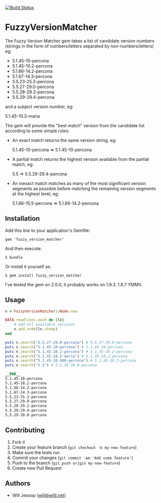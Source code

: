 [![Build Status](https://travis-ci.org/wjessop/fuzzy_version_matcher.png?branch=master)](https://travis-ci.org/wjessop/fuzzy_version_matcher)

# FuzzyVersionMatcher

The Fuzzy Version Matcher gem takes a list of candidate version numbers (strings in the form of numbers/letters separated by non-numbers/letters) eg:

* 5.1.45-10-percona
* 5.1.45-10.2-percona
* 5.1.66-14.2-percona
* 5.1.67-14.3-percona
* 5.5.23-25.3-percona
* 5.5.27-29.0-percona
* 5.5.28-29.2-percona
* 5.5.29-29.4-percona

and a subject version number, eg:

5.1.45-10.3-maria

The gem will provide the "best match" version from the candidate list according to some simple rules:

* An exact match returns the same version string, eg:

	5.1.45-10-percona => 5.1.45-10-percona

* A partial match returns the highest version available from the partial match, eg:

	5.5 => 5.5.29-29.4-percona

* An inexact match matches as many of the most significant version segments as possible before matching the remaining version segments at the highest level, eg:

	5.1.66-15.5-percona => 5.1.66-14.2-percona

## Installation

Add this line to your application's Gemfile:

    gem 'fuzzy_version_matcher'

And then execute:

    $ bundle

Or install it yourself as:

    $ gem install fuzzy_version_matcher

I've tested the gem on 2.0.0, it probably works on 1.9.3. 1.8.7 YMMV.

## Usage

```ruby
n = FuzzyVersionMatcher::Node.new

DATA.readlines.each do |ln|
	# add all available versions
	n.add_node(ln.chomp)
end

puts n.search("5.5.27-29.0-percona") # 5.5.27-29.0-percona
puts n.search("5.1.45-10-percona") # 5.1.45-10-percona
puts n.search("5.1.45-10.2-percona") # 5.1.45-10.2-percona
puts n.search("5.1.45-10.2-maria") # 5.1.45-10.2-percona
puts n.search("5.1.45-10.400-percona") # 5.1.45-10.2-percona
puts n.search("5.5") # 5.5.29-30.0-percona

__END__
5.1.45-10-percona
5.1.45-10.2-percona
5.1.66-14.2-percona
5.1.67-14.3-percona
5.5.23-25.3-percona
5.5.27-29.0-percona
5.5.28-29.2-percona
5.5.29-29.4-percona
5.5.29-30.0-percona
```

## Contributing

1. Fork it
2. Create your feature branch (`git checkout -b my-new-feature`)
3. Make sure the tests run
4. Commit your changes (`git commit -am 'Add some feature'`)
5. Push to the branch (`git push origin my-new-feature`)
6. Create new Pull Request

## Authors

* Will Jessop (will@willj.net)
